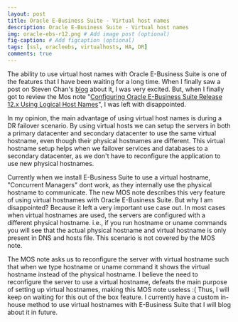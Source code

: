 ```yaml
---
layout: post
title: Oracle E-Business Suite - Virtual host names
description: Oracle E-Business Suite - Virtual host names
img: oracle-ebs-r12.png # Add image post (optional)
fig-caption: # Add figcaption (optional)
tags: [ssl, oracleebs, virtualhosts, HA, DR]
comments: true
---
```


The ability to use virtual host names with Oracle E-Business Suite is one of the features that I have been waiting for a long time. When I finally saw a post on Steven Chan's [blog](https://blogs.oracle.com/ebstech/post/using-logical-hostnames-in-e-business-suite-release-12x) about it, I was very excited. But, when I finally got to review the Mos note "[Configuring Oracle E-Business Suite Release 12.x Using Logical Host Names](https://support.oracle.com/epmos/faces/DocumentDisplay?parent=DOCUMENT&sourceId=1968231.1&id=1968231.1)", I was left with disappointed. 

In my opinion, the main advantage of using virtual host names is during a DR failover scenario. By using virtual hosts we can setup the servers in both a primary datacenter and secondary datacenter to use the same virtual hostname, even though their physical hostnames are different. This virtual hostname setup helps when we failover services and databases to a secondary datacenter, as we don't have to reconfigure the application to use new physical hostnames. 

Currently when we install E-Business Suite to use a virtual hostname, "Concurrent Managers" dont work, as they internally use the physical hostname to communicate. The new MOS note describes this very feature of using virtual hostnames with Oracle E-Business Suite. But why I am disappointed? Because it left a very important use case out. In most cases when virtual hostnames are used, the servers are configured with a different physical hostname. i.e., if you run hostname or uname commands you will see that the actual physical hostname and virtual hostname is only present in DNS and hosts file. This scenario is not covered by the MOS note. 

The MOS note asks us to reconfigure the server with virtual hostname such that when we type hostname or uname command it shows the virtual hostname instead of the physical hostname. I believe the need to reconfigure the server to use a virtual hostname, defeats the main purpose of setting up virtual hostnames, making this MOS note useless :( Thus, I will keep on waiting for this out of the box feature. I currently have a custom in-house method to use virtual hostnames with E-Business Suite that I will blog about it in future.